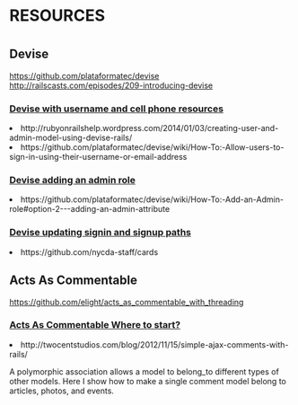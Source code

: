 <h1>RESOURCES<h1>

## Devise
https://github.com/plataformatec/devise
http://railscasts.com/episodes/209-introducing-devise

<h3><u>Devise with username and cell phone resources</u></h3>
<li>http://rubyonrailshelp.wordpress.com/2014/01/03/creating-user-and-admin-model-using-devise-rails/</li>
<li>https://github.com/plataformatec/devise/wiki/How-To:-Allow-users-to-sign-in-using-their-username-or-email-address</li>

<h3><u>Devise adding an admin role</u></h3>
<li>https://github.com/plataformatec/devise/wiki/How-To:-Add-an-Admin-role#option-2---adding-an-admin-attribute</li>

<h3><u>Devise updating signin and signup paths</u></h3>
<li>https://github.com/nycda-staff/cards</li>

## Acts As Commentable
https://github.com/elight/acts_as_commentable_with_threading

<h3><u>Acts As Commentable Where to start?</u></h3>
<li>http://twocentstudios.com/blog/2012/11/15/simple-ajax-comments-with-rails/</li>

A polymorphic association allows a model to belong_to different types of other models. Here I show how to make a single comment model belong to articles, photos, and events.